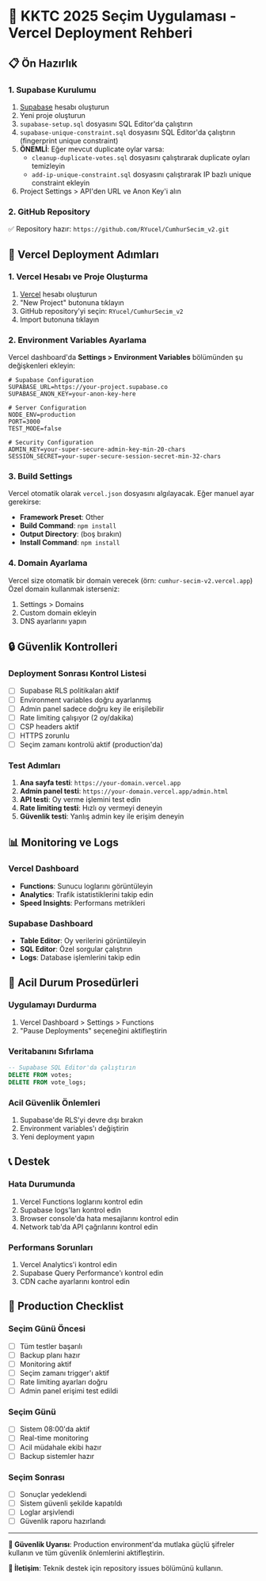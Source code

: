# 🚀 KKTC 2025 Seçim Uygulaması - Vercel Deployment Rehberi

## 📋 Ön Hazırlık

### 1. Supabase Kurulumu

1. [Supabase](https://supabase.com) hesabı oluşturun
2. Yeni proje oluşturun
3. `supabase-setup.sql` dosyasını SQL Editor'da çalıştırın
4. `supabase-unique-constraint.sql` dosyasını SQL Editor'da çalıştırın (fingerprint unique constraint)
5. **ÖNEMLİ**: Eğer mevcut duplicate oylar varsa:
   - `cleanup-duplicate-votes.sql` dosyasını çalıştırarak duplicate oyları temizleyin
   - `add-ip-unique-constraint.sql` dosyasını çalıştırarak IP bazlı unique constraint ekleyin
6. Project Settings > API'den URL ve Anon Key'i alın

### 2. GitHub Repository

✅ Repository hazır: `https://github.com/RYucel/CumhurSecim_v2.git`

## 🔧 Vercel Deployment Adımları

### 1. Vercel Hesabı ve Proje Oluşturma

1. [Vercel](https://vercel.com) hesabı oluşturun
2. "New Project" butonuna tıklayın
3. GitHub repository'yi seçin: `RYucel/CumhurSecim_v2`
4. Import butonuna tıklayın

### 2. Environment Variables Ayarlama

Vercel dashboard'da **Settings > Environment Variables** bölümünden şu değişkenleri ekleyin:

```env
# Supabase Configuration
SUPABASE_URL=https://your-project.supabase.co
SUPABASE_ANON_KEY=your-anon-key-here

# Server Configuration
NODE_ENV=production
PORT=3000
TEST_MODE=false

# Security Configuration
ADMIN_KEY=your-super-secure-admin-key-min-20-chars
SESSION_SECRET=your-super-secure-session-secret-min-32-chars
```

### 3. Build Settings

Vercel otomatik olarak `vercel.json` dosyasını algılayacak. Eğer manuel ayar gerekirse:

- **Framework Preset**: Other
- **Build Command**: `npm install`
- **Output Directory**: (boş bırakın)
- **Install Command**: `npm install`

### 4. Domain Ayarlama

Vercel size otomatik bir domain verecek (örn: `cumhur-secim-v2.vercel.app`)
Özel domain kullanmak isterseniz:

1. Settings > Domains
2. Custom domain ekleyin
3. DNS ayarlarını yapın

## 🔒 Güvenlik Kontrolleri

### Deployment Sonrası Kontrol Listesi

- [ ] Supabase RLS politikaları aktif
- [ ] Environment variables doğru ayarlanmış
- [ ] Admin panel sadece doğru key ile erişilebilir
- [ ] Rate limiting çalışıyor (2 oy/dakika)
- [ ] CSP headers aktif
- [ ] HTTPS zorunlu
- [ ] Seçim zamanı kontrolü aktif (production'da)

### Test Adımları

1. **Ana sayfa testi**: `https://your-domain.vercel.app`
2. **Admin panel testi**: `https://your-domain.vercel.app/admin.html`
3. **API testi**: Oy verme işlemini test edin
4. **Rate limiting testi**: Hızlı oy vermeyi deneyin
5. **Güvenlik testi**: Yanlış admin key ile erişim deneyin

## 📊 Monitoring ve Logs

### Vercel Dashboard

- **Functions**: Sunucu loglarını görüntüleyin
- **Analytics**: Trafik istatistiklerini takip edin
- **Speed Insights**: Performans metrikleri

### Supabase Dashboard

- **Table Editor**: Oy verilerini görüntüleyin
- **SQL Editor**: Özel sorgular çalıştırın
- **Logs**: Database işlemlerini takip edin

## 🚨 Acil Durum Prosedürleri

### Uygulamayı Durdurma

1. Vercel Dashboard > Settings > Functions
2. "Pause Deployments" seçeneğini aktifleştirin

### Veritabanını Sıfırlama

```sql
-- Supabase SQL Editor'da çalıştırın
DELETE FROM votes;
DELETE FROM vote_logs;
```

### Acil Güvenlik Önlemleri

1. Supabase'de RLS'yi devre dışı bırakın
2. Environment variables'ı değiştirin
3. Yeni deployment yapın

## 📞 Destek

### Hata Durumunda

1. Vercel Functions loglarını kontrol edin
2. Supabase logs'ları kontrol edin
3. Browser console'da hata mesajlarını kontrol edin
4. Network tab'da API çağrılarını kontrol edin

### Performans Sorunları

1. Vercel Analytics'i kontrol edin
2. Supabase Query Performance'ı kontrol edin
3. CDN cache ayarlarını kontrol edin

## 🎯 Production Checklist

### Seçim Günü Öncesi

- [ ] Tüm testler başarılı
- [ ] Backup planı hazır
- [ ] Monitoring aktif
- [ ] Seçim zamanı trigger'ı aktif
- [ ] Rate limiting ayarları doğru
- [ ] Admin panel erişimi test edildi

### Seçim Günü

- [ ] Sistem 08:00'da aktif
- [ ] Real-time monitoring
- [ ] Acil müdahale ekibi hazır
- [ ] Backup sistemler hazır

### Seçim Sonrası

- [ ] Sonuçlar yedeklendi
- [ ] Sistem güvenli şekilde kapatıldı
- [ ] Loglar arşivlendi
- [ ] Güvenlik raporu hazırlandı

---

**🔐 Güvenlik Uyarısı**: Production environment'da mutlaka güçlü şifreler kullanın ve tüm güvenlik önlemlerini aktifleştirin.

**📧 İletişim**: Teknik destek için repository issues bölümünü kullanın.